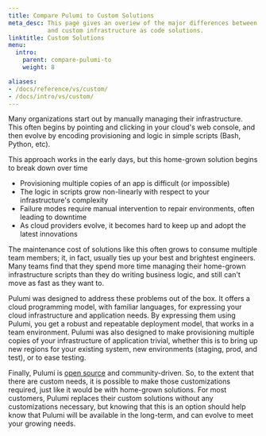 ```yaml
---
title: Compare Pulumi to Custom Solutions
meta_desc: This page gives an overiew of the major differences between Pulumi
           and custom infrastructure as code solutions.
linktitle: Custom Solutions
menu:
  intro:
    parent: compare-pulumi-to
    weight: 8

aliases:
- /docs/reference/vs/custom/
- /docs/intro/vs/custom/
---
```


Many organizations start out by manually managing their infrastructure. This often begins by pointing and clicking in
your cloud's web console, and then evolve by encoding provisioning and logic in simple scripts (Bash, Python, etc).

This approach works in the early days, but this home-grown solution begins to break down over time

* Provisioning multiple copies of an app is difficult (or impossible)
* The logic in scripts grow non-linearly with respect to your infrastructure's complexity
* Failure modes require manual intervention to repair environments, often leading to downtime
* As cloud providers evolve, it becomes hard to keep up and adopt the latest innovations

The maintenance cost of solutions like this often grows to consume multiple team members; it, in fact, usually ties
up your best and brightest engineers. Many teams find that they spend more time managing their home-grown
infrastructure scripts than they do writing business logic, and still can't move as fast as they want to.

Pulumi was designed to address these problems out of the box. It offers a cloud programming model, with familiar
languages, for expressing your cloud infrastructure and application needs. By expressing them using Pulumi, you
get a robust and repeatable deployment model, that works in a team environment. Pulumi was also designed to
make provisioning multiple copies of your infrastructure of application trivial, whether this is to bring up
new regions for your existing system, new environments (staging, prod, and test), or to ease testing.

Finally, Pulumi is [open source](https://github.com/pulumi/pulumi) and community-driven. So, to the extent that there
are custom needs, it is possible to make those customizations required, just like it would be with home-grown solutions.
For most customers, Pulumi replaces their custom solutions without any customizations necessary, but knowing that this
is an option should help know that Pulumi will be available in the long-term, and can evolve to meet your growing needs.
